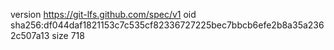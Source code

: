 version https://git-lfs.github.com/spec/v1
oid sha256:df044daf1821153c7c535cf82336727225bec7bbcb6efe2b8a35a2362c507a13
size 718
